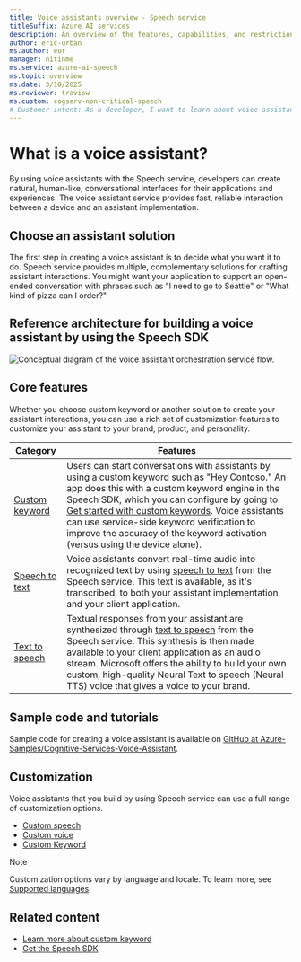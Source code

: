 ```yaml
---
title: Voice assistants overview - Speech service
titleSuffix: Azure AI services
description: An overview of the features, capabilities, and restrictions for voice assistants with the Speech SDK.
author: eric-urban
ms.author: eur
manager: nitinme
ms.service: azure-ai-speech
ms.topic: overview
ms.date: 3/10/2025
ms.reviewer: travisw
ms.custom: cogserv-non-critical-speech
# Customer intent: As a developer, I want to learn about voice assistants and how to create them by using the Speech SDK.
---
```


# What is a voice assistant?

By using voice assistants with the Speech service, developers can create natural, human-like, conversational interfaces for their applications and experiences. The voice assistant service provides fast, reliable interaction between a device and an assistant implementation.

## Choose an assistant solution

The first step in creating a voice assistant is to decide what you want it to do. Speech service provides multiple, complementary solutions for crafting assistant interactions. You might want your application to support an open-ended conversation with phrases such as "I need to go to Seattle" or "What kind of pizza can I order?" 

## Reference architecture for building a voice assistant by using the Speech SDK

   ![Conceptual diagram of the voice assistant orchestration service flow.](media/voice-assistants/overview.png)

## Core features

Whether you choose custom keyword or another solution to create your assistant interactions, you can use a rich set of customization features to customize your assistant to your brand, product, and personality.

| Category | Features |
|----------|----------|
|[Custom keyword](./custom-keyword-basics.md) | Users can start conversations with assistants by using a custom keyword such as "Hey Contoso." An app does this with a custom keyword engine in the Speech SDK, which you can configure by going to [Get started with custom keywords](./custom-keyword-basics.md). Voice assistants can use service-side keyword verification to improve the accuracy of the keyword activation (versus using the device alone).
|[Speech to text](speech-to-text.md) | Voice assistants convert real-time audio into recognized text by using [speech to text](speech-to-text.md) from the Speech service. This text is available, as it's transcribed, to both your assistant implementation and your client application.
|[Text to speech](text-to-speech.md) | Textual responses from your assistant are synthesized through [text to speech](text-to-speech.md) from the Speech service. This synthesis is then made available to your client application as an audio stream. Microsoft offers the ability to build your own custom, high-quality Neural Text to speech (Neural TTS) voice that gives a voice to your brand.

## Sample code and tutorials

Sample code for creating a voice assistant is available on [GitHub at Azure-Samples/Cognitive-Services-Voice-Assistant](https://github.com/Azure-Samples/Cognitive-Services-Voice-Assistant). 

## Customization

Voice assistants that you build by using Speech service can use a full range of customization options.

* [Custom speech](./custom-speech-overview.md)
* [Custom voice](professional-voice-create-project.md)
* [Custom Keyword](keyword-recognition-overview.md)

> [!NOTE]
> Customization options vary by language and locale. To learn more, see [Supported languages](language-support.md).

## Related content

* [Learn more about custom keyword](./keyword-recognition-overview.md)
* [Get the Speech SDK](speech-sdk.md)
